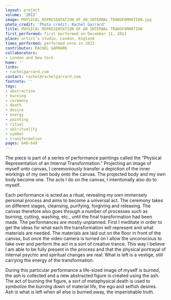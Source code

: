 ```yaml
---
layout: project
volume: '2013'
image: PHYSICAL_REPRESENTATION_OF_AN_INTERNAL_TRANSFORMATION.jpg
photo_credit: 'Photo credit: Rachel Garrard'
title: PHYSICAL REPRESENTATION OF AN INTERNAL TRANSFORMATION
first_performed: first performed on December 11, 2013
place: artist’s studio, London, England
times_performed: performed once in 2013
contributor: RACHEL GARRARD
collaborators:
- London and New York
home: ''
links:
- rachelgarrard.com
contact: rachel@rachelgarrard.com
footnote: ''
tags:
- abstraction
- burning
- ceremony
- death
- desire
- energy
- painting
- ritual
- spirituality
- symbol
- transformation
pages: 648-649
---
```


The piece is part of a series of performance paintings called the “Physical Representation of an Internal Transformation.” Projecting an image of myself onto canvas, I ceremoniously transfer a depiction of the inner workings of my own body onto the canvas. The projected body and my own body become one. The acts I do on the canvas, I intentionally also do to myself.

Each performance is acted as a ritual, revealing my own immensely personal process and aims to become a universal act. The ceremony takes on different stages, cleansing, purifying, forgiving and releasing. The canvas therefore also goes through a number of processes such as burning, cutting, washing, etc., until the final transformation had been made. The performances are mostly unplanned. First I meditate in order to get the ideas for what each the transformation will represent and what materials are needed. The materials are laid out on the floor in front of the canvas, but once the video camera is turned on I allow the unconscious to take over and perform the act in a sort of creative trance. This way I believe I am able to be fully present in the process and that the physical portrayal of internal psychic and spiritual changes are real. What is left is a vestige, still carrying the energy of the transformation.

During this particular performance a life-sized image of myself is burned, the ash is collected and a new abstracted figure is created using the ash. The act of burning the figure, a sort of metaphysical death is used to symbolize the burning down of material life, the ego and selfish desires. Ash is what is left when all else is burned away, the imperishable truth.

